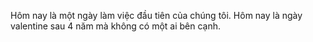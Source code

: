 Hôm nay là một ngày làm việc đầu tiên của chúng tôi.
Hôm nay là ngày valentine sau 4 năm mà không có một ai bên cạnh. 
